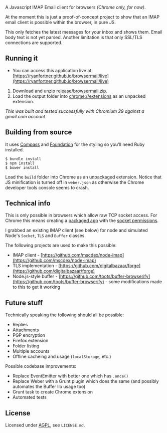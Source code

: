A Javascript IMAP Email client for browsers _(Chrome only, for now)_.

At the moment this is just a proof-of-concept project to show that an IMAP email client is possible within the browser, in pure JS.

This only fetches the latest messages for your inbox and shows them. Email body text is not yet parsed. Another limitation is that only SSL/TLS connections are supported.

## Running it

- You can access this application live at: [https://ryanfortner.github.io/browsermail/live](https://ryanfortner.github.io/browsermail/live)

1. Download and unzip [release/browsermail.zip](https://raw.github.com/hiddentao/browsermail/master/release/browsermail.zip).
2. Load the output folder into [chrome://extensions](chrome://extensions) as an unpacked extension.

_This was built and tested successfully with Chromium 29 against a gmail.com account_

## Building from source

It uses [Compass](http://compass-style.org/) and [Foundation](http://foundation.zurb.com/) for the styling so you'll need Ruby installed.

    $ bundle install
    $ npm install
    $ bower install

Load the `build` folder into Chrome as an unpackaged extension. Notice that JS minification is turned off in `weber.json`
as otherwise the Chrome developer tools console seems to crash.

## Technical info

This is only possible in browsers which allow raw TCP socket access. For Chrome this means creating a [packaged app](http://developer.chrome.com/apps/about_apps.html) with the [socket permissions](http://developer.chrome.com/apps/socket.html).

I grabbed an existing IMAP client (see below) for node and simulated Node's `Socket`, `TLS` and `Buffer` classes.

The following projects are used to make this possible:

* IMAP client - [https://github.com/mscdex/node-imap](https://github.com/mscdex/node-imap)
* TLS implementation - [https://github.com/digitalbazaar/forge](https://github.com/digitalbazaar/forge)
* Node.js-style buffer - [https://github.com/toots/buffer-browserify](https://github.com/toots/buffer-browserify) - some modifications made to this to get it working

## Future stuff

Technically speaking the following should all be possible:

* Replies
* Attachments
* PGP encryption
* Firefox extension
* Folder listing
* Multiple accounts
* Offline cacheing and usage (`localStorage`, etc.)

Possible codebase improvements:

* Replace EventEmitter with better one which has `.once()`
* Replace Weber with a Grunt plugin which does the same (and possibly automates the Buffer lib usage too)
* Grunt task to create Chrome extension
* Automated tests


## License

Licensed under [AGPL](http://www.gnu.org/licenses/agpl-3.0.html), see `LICENSE.md`.



